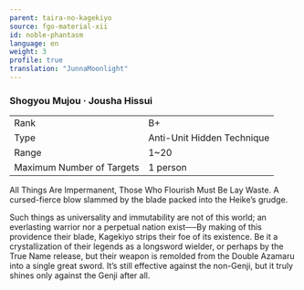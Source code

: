 ```yaml
---
parent: taira-no-kagekiyo
source: fgo-material-xii
id: noble-phantasm
language: en
weight: 3
profile: true
translation: "JunnaMoonlight"
---
```


### Shogyou Mujou · Jousha Hissui

<table>
  <tr><td>Rank</td><td>B+</td></tr>
  <tr><td>Type</td><td>Anti-Unit Hidden Technique</td></tr>
  <tr><td>Range</td><td>1~20</td></tr>
  <tr><td>Maximum Number of Targets</td><td>1 person</td></tr>
</table>

All Things Are Impermanent, Those Who Flourish Must Be Lay Waste.
A cursed-fierce blow slammed by the blade packed into the Heike’s grudge.

Such things as universality and immutability are not of this world; an everlasting warrior nor a perpetual nation exist──By making of this providence their blade, Kagekiyo strips their foe of its existence.
Be it a crystallization of their legends as a longsword wielder, or perhaps by the True Name release, but their weapon is remolded from the Double Azamaru into a single great sword.
It’s still effective against the non-Genji, but it truly shines only against the Genji after all.
